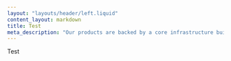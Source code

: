 ```yaml
---
layout: "layouts/header/left.liquid"
content_layout: markdown
title: Test
meta_description: "Our products are backed by a core infrastructure built with entirely open code and open data in line with our values."
---
```

Test